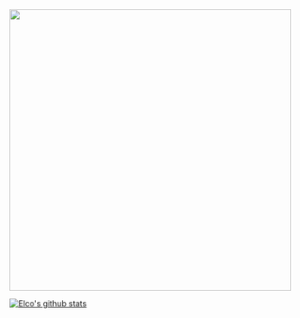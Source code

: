 <!--- ![Highway gif](highway_name.gif) ---> 


<div class="border border-blue mb-2">
  <img src="highway_name.gif" width="500">
</div>


[![Elco's github stats](https://github-readme-stats.vercel.app/api?username=ElcovRijswijk&count_private=true&show_icons=true&theme=algolia)](https://github.com/anuraghazra/github-readme-stats)

